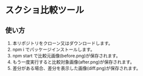 # スクショ比較ツール

## 使い方

1. 本リポジトリをクローン又はダウンロードします。
1. npm i でパッケージインストールします。
1. npm start <URL>で比較元画像(before.png)が保存されます。
1. もう一度実行すると比較対象画像(after.png)が保存されます。
1. 差分がある場合、差分を表示した画像(diff.png)が保存されます。
